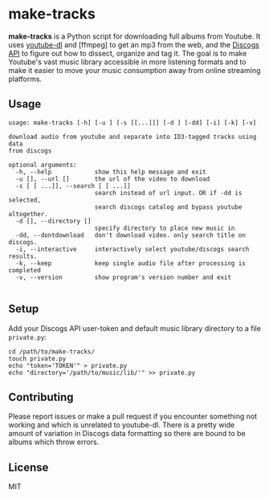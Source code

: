 # make-tracks

**make-tracks** is a Python script for downloading full albums from Youtube. It uses [youtube-dl](https://github.com/rg3/youtube-dl) and [ffmpeg] to get an mp3 from the web, and the [Discogs API](https://github.com/discogs/discogs_client) to figure out how to dissect, organize and tag it. The goal is to make Youtube's vast music library accessible in more listening formats and to make it easier to move your music consumption away from online streaming platforms. 

## Usage

```
usage: make-tracks [-h] [-u ] [-s [[...]]] [-d ] [-dd] [-i] [-k] [-v]

download audio from youtube and separate into ID3-tagged tracks using data
from discogs

optional arguments:
  -h, --help            show this help message and exit
  -u [], --url []       the url of the video to download
  -s [ [ ...]], --search [ [ ...]]
                        search instead of url input. OR if -dd is selected,
                        search discogs catalog and bypass youtube altogether.
  -d [], --directory []
                        specify directory to place new music in
  -dd, --dontdownload   don't download video. only search title on discogs.
  -i, --interactive     interactively select youtube/discogs search results.
  -k, --keep            keep single audio file after processing is completed
  -v, --version         show program's version number and exit


```


## Setup

Add your Discogs API user-token and default music library directory to a file `private.py`:

```
cd /path/to/make-tracks/
touch private.py
echo "token='TOKEN'" > private.py
echo "directory='/path/to/music/lib/'" >> private.py
```

## Contributing

Please report issues or make a pull request if you encounter something not working and which is unrelated to youtube-dl. There is a pretty wide amount of variation in Discogs data formatting so there are bound to be albums which throw errors. 

## License

MIT